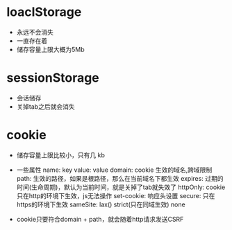 # loaclStorage
 - 永远不会消失
 - 一直存在着
 - 储存容量上限大概为5Mb

# sessionStorage
 - 会话储存
 - 关掉tab之后就会消失

# cookie
- 储存容量上限比较小，只有几 kb

- 一些属性
 name: key
 value: value
 domain: cookie 生效的域名,跨域限制
 path: 生效的路径，如果是根路径，那么在当前域名下都生效
 expires: 过期的时间(生命周期)，默认为当前时间，就是关掉了tab就失效了
 httpOnly: cookie只在http的环境下生效，js无法操作
 set-cookie: 响应头设置
 secure: 只在https的环境下生效
 sameSite: lax()  strict(只在同域生效)  none

- cookie只要符合domain + path，就会随着http请求发送CSRF